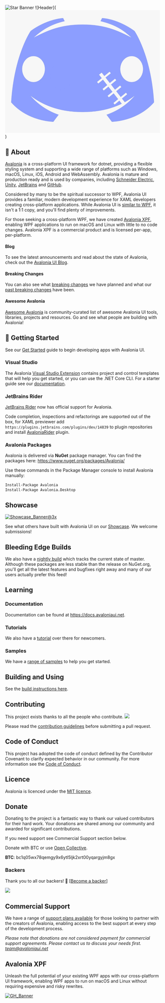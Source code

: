 ![Star Banner](https://github.com/AvaloniaUI/Avalonia/assets/552074/0f7f683f-2ddd-401f-ba28-3f703cc78ee0)
![Header](![alt text](image-1.png))



## 📖 About 

[Avalonia](https://avaloniaui.net) is a cross-platform UI framework for dotnet, providing a flexible styling system and supporting a wide range of platforms such as Windows, macOS, Linux, iOS, Android and WebAssembly. Avalonia is mature and production ready and is used by companies, including [Schneider Electric](https://avaloniaui.net/showcase#se), [Unity](https://avaloniaui.net/showcase#unity), [JetBrains](https://avaloniaui.net/showcase#rider) and [GitHub](https://avaloniaui.net/showcase#github).

Considered by many to be the spiritual successor to WPF, Avalonia UI provides a familiar, modern development experience for XAML developers creating cross-platform applications. While Avalonia UI is [similar to WPF](https://docs.avaloniaui.net/docs/next/get-started/wpf/), it isn't a 1:1 copy, and you'll find plenty of improvements. 

For those seeking a cross-platform WPF, we have created [Avalonia XPF](https://avaloniaui.net/xpf), enabling WPF applications to run on macOS and Linux with little to no code changes. Avalonia XPF is a commercial product and is licensed per-app, per-platform. 

#### Blog
To see the latest announcements and read about the state of Avalonia, check out the [Avalonia UI Blog](https://www.avaloniaui.net/Blog/).

#### Breaking Changes
You can also see what [breaking changes](https://github.com/AvaloniaUI/Avalonia/issues/3538) we have planned and what our [past breaking changes](https://github.com/AvaloniaUI/Avalonia/wiki/Breaking-Changes) have been. 

#### Awesome Avalonia
[Awesome Avalonia](https://github.com/AvaloniaCommunity/awesome-avalonia) is community-curated list of awesome Avalonia UI tools, libraries, projects and resources. Go and see what people are building with Avalonia!

## 🚀 Getting Started

See our [Get Started](https://avaloniaui.net/GettingStarted) guide to begin developing apps with Avalonia UI. 

### Visual Studio 
The Avalonia [Visual Studio Extension](https://marketplace.visualstudio.com/items?itemName=AvaloniaTeam.AvaloniaforVisualStudio) contains project and control templates that will help you get started, or you can use the .NET Core CLI. For a starter guide see our [documentation](https://docs.avaloniaui.net/docs/getting-started).

### JetBrains Rider
[JetBrains Rider](https://www.jetbrains.com/rider/whatsnew/?mkt_tok=eyJpIjoiTURBNU1HSmhNV0kwTUdFMiIsInQiOiJtNnU2VEc1TlNLa1ZRVkROYmdZYVpYREJsaU1qdUhmS3dxSzRHczdYWHl0RVlTNDMwSFwvNUs3VENTNVM0bVcyNFdaRmVYZzVWTTF1N3VrQWNGTkJreEhlam1hMlB4UVVWcHBGM1dNOUxoXC95YnRQdGgyUXl1YmZCM3h3d3BVWWdBIn0%3D#avalonia-support) now has official support for Avalonia.

Code completion, inspections and refactorings are supported out of the box, for XAML previewer add `https://plugins.jetbrains.com/plugins/dev/14839` to plugin repositories and install [AvaloniaRider](https://github.com/ForNeVeR/AvaloniaRider) plugin.

### Avalonia Packages
Avalonia is delivered via <b>NuGet</b> package manager. You can find the packages here: https://www.nuget.org/packages/Avalonia/

Use these commands in the Package Manager console to install Avalonia manually:
```
Install-Package Avalonia
Install-Package Avalonia.Desktop
```

## Showcase
[![Showcase_Banner@3x](https://github.com/AvaloniaUI/Avalonia/assets/552074/8a0af0e9-e45e-442c-830d-4af3767d6469)](https://avaloniaui.net/showcase)

See what others have built with Avalonia UI on our [Showcase](https://avaloniaui.net/Showcase). We welcome submissions! 

## Bleeding Edge Builds

We also have a [nightly build](https://github.com/AvaloniaUI/Avalonia/wiki/Using-nightly-build-feed) which tracks the current state of master. Although these packages are less stable than the release on NuGet.org, you'll get all the latest features and bugfixes right away and many of our users actually prefer this feed!

## Learning

### Documentation 
Documentation can be found at https://docs.avaloniaui.net. 

### Tutorials 
We also have a [tutorial](https://docs.avaloniaui.net/docs/getting-started/programming-with-avalonia) over there for newcomers.

### Samples
We have a [range of samples](https://github.com/AvaloniaUI/Avalonia.Samples) to help you get started.

## Building and Using

See the [build instructions here](Documentation/build.md).

## Contributing

This project exists thanks to all the people who contribute.
<a href="https://github.com/AvaloniaUI/Avalonia/graphs/contributors"><img src="https://opencollective.com/Avalonia/contributors.svg?width=890&button=false" /></a>

Please read the [contribution guidelines](CONTRIBUTING.md) before submitting a pull request.

## Code of Conduct

This project has adopted the code of conduct defined by the Contributor Covenant to clarify expected behavior in our community.
For more information see the [Code of Conduct](CODE_OF_CONDUCT.md). 

## Licence

Avalonia is licenced under the [MIT licence](licence.md).

## Donate

Donating to the project is a fantastic way to thank our valued contributors for their hard work. Your donations are shared among our community and awarded for significant contributions.  

If you need support see Commercial Support section below.

Donate with BTC or use [Open Collective](https://opencollective.com/avalonia).

**BTC**: bc1q05wx78qemgy9x6ytl5ljk2xrt00yqargyjm8gx

### Backers

Thank you to all our backers! 🙏 [[Become a backer](https://opencollective.com/Avalonia#backer)]

<a href="https://opencollective.com/Avalonia#backers" target="_blank"><img src="https://opencollective.com/Avalonia/backers.svg?width=890"></a>

## Commercial Support 

We have a range of [support plans available](https://avaloniaui.net/support) for those looking to partner with the creators of Avalonia, enabling access to the best support at every step of the development process.

*Please note that donations are not considered payment for commercial support agreements. Please contact us to discuss your needs first. [team@avaloniaui.net](mailto://team@avaloniaui.net)*

## Avalonia XPF
Unleash the full potential of your existing WPF apps with our cross-platform UI framework, enabling WPF apps to run on macOS and Linux without requiring expensive and risky rewrites.

[![GH_Banner](https://user-images.githubusercontent.com/552074/218457976-92e76834-9e22-4e35-acfa-aa50281bc0f9.png)](https://avaloniaui.net/xpf)